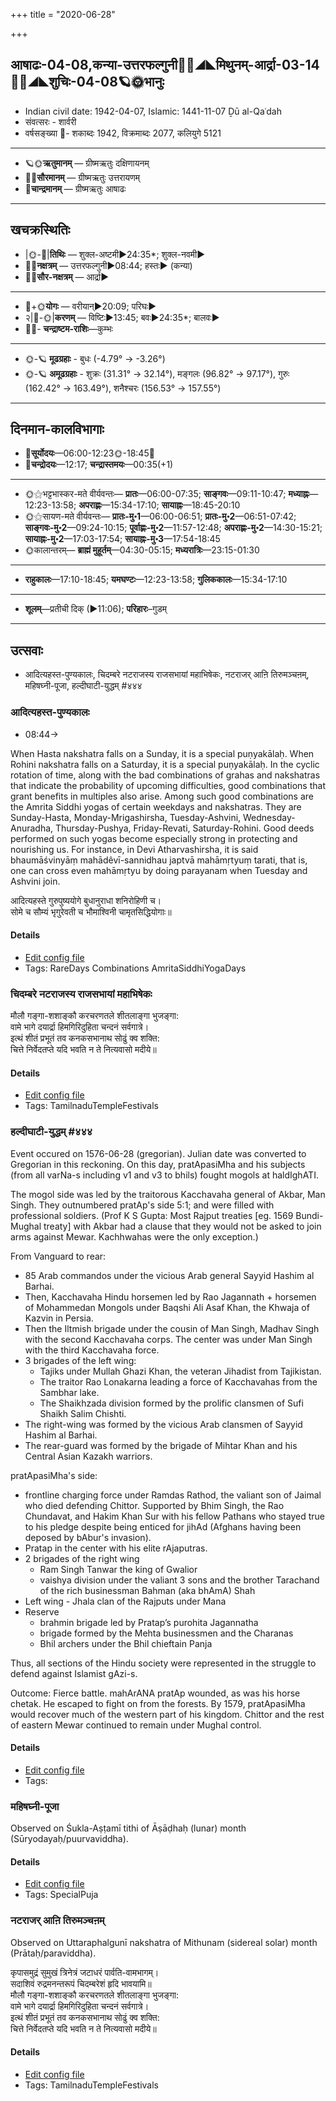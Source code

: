 +++
title = "2020-06-28"

+++
## आषाढः-04-08,कन्या-उत्तरफल्गुनी🌛🌌◢◣मिथुनम्-आर्द्रा-03-14🌌🌞◢◣शुचिः-04-08🪐🌞भानुः
- Indian civil date: 1942-04-07, Islamic: 1441-11-07 Ḏū al-Qaʿdah
- संवत्सरः - शार्वरी
- वर्षसङ्ख्या 🌛- शकाब्दः 1942, विक्रमाब्दः 2077, कलियुगे 5121
___________________
- 🪐🌞**ऋतुमानम्** — ग्रीष्मऋतुः दक्षिणायनम्
- 🌌🌞**सौरमानम्** — ग्रीष्मऋतुः उत्तरायणम्
- 🌛**चान्द्रमानम्** — ग्रीष्मऋतुः आषाढः
___________________


## खचक्रस्थितिः
- |🌞-🌛|**तिथिः** — शुक्ल-अष्टमी►24:35*; शुक्ल-नवमी►  
- 🌌🌛**नक्षत्रम्** — उत्तरफल्गुनी►08:44; हस्तः► (कन्या)  
- 🌌🌞**सौर-नक्षत्रम्** — आर्द्रा►  
___________________
- 🌛+🌞**योगः** — वरीयान्►20:09; परिघः►  
- २|🌛-🌞|**करणम्** — विष्टिः►13:45; बवः►24:35*; बालवः►  
- 🌌🌛- **चन्द्राष्टम-राशिः**—कुम्भः  
___________________
- 🌞-🪐 **मूढग्रहाः** - बुधः (-4.79° → -3.26°)
- 🌞-🪐 **अमूढग्रहाः** - शुक्रः (31.31° → 32.14°), मङ्गलः (96.82° → 97.17°), गुरुः (162.42° → 163.49°), शनैश्चरः (156.53° → 157.55°)
___________________


## दिनमान-कालविभागाः
- 🌅**सूर्योदयः**—06:00-12:23🌞️-18:45🌇  
- 🌛**चन्द्रोदयः**—12:17; **चन्द्रास्तमयः**—00:35(+1)  
___________________
- 🌞⚝भट्टभास्कर-मते वीर्यवन्तः— **प्रातः**—06:00-07:35; **साङ्गवः**—09:11-10:47; **मध्याह्नः**—12:23-13:58; **अपराह्णः**—15:34-17:10; **सायाह्नः**—18:45-20:10  
- 🌞⚝सायण-मते वीर्यवन्तः— **प्रातः-मु॰1**—06:00-06:51; **प्रातः-मु॰2**—06:51-07:42; **साङ्गवः-मु॰2**—09:24-10:15; **पूर्वाह्णः-मु॰2**—11:57-12:48; **अपराह्णः-मु॰2**—14:30-15:21; **सायाह्नः-मु॰2**—17:03-17:54; **सायाह्नः-मु॰3**—17:54-18:45  
- 🌞कालान्तरम्— **ब्राह्मं मुहूर्तम्**—04:30-05:15; **मध्यरात्रिः**—23:15-01:30  
___________________
- **राहुकालः**—17:10-18:45; **यमघण्टः**—12:23-13:58; **गुलिककालः**—15:34-17:10  
___________________
- **शूलम्**—प्रतीची दिक् (►11:06); **परिहारः**–गुडम्  
___________________

## उत्सवाः
- आदित्यहस्त-पुण्यकालः, चिदम्बरे नटराजस्य राजसभायां महाभिषेकः, नटराजर् आऩि तिरुमञ्चऩम्, महिषघ्नी-पूजा, हल्दीघाटी-युद्धम् #४४४
### आदित्यहस्त-पुण्यकालः
- 08:44→

When Hasta nakshatra falls on a Sunday, it is a special puṇyakālaḥ. When Rohini nakshatra falls on a Saturday, it is a special puṇyakālaḥ. In the cyclic rotation of time, along with the bad combinations of grahas and nakshatras that indicate the probability of upcoming difficulties, good combinations that grant benefits in multiples also arise. Among such good combinations are the Amrita Siddhi yogas of certain weekdays and nakshatras. They are Sunday-Hasta, Monday-Mrigashirsha, Tuesday-Ashvini, Wednesday-Anuradha, Thursday-Pushya, Friday-Revati, Saturday-Rohini. Good deeds performed on such yogas become especially strong in protecting and nourishing us.
For instance, in Devi Atharvashirsha, it is said bhaumāśvinyāṃ mahādêvī-sannidhau japtvā mahāmṛtyuṃ tarati, that is, one can cross even mahāmṛtyu by doing parayanam when Tuesday and Ashvini join.

आदित्यहस्ते गुरुपुष्ययोगे बुधानुराधा शनिरोहिणी च।  
सोमे च सौम्यं भृगुरेवती च भौमाश्विनी चामृतसिद्धियोगाः॥



#### Details
- [Edit config file](https://github.com/jyotisham/adyatithi/blob/master/time_focus/amrita-siddhi/description_only/Adityahasta-puNyakAlaH.toml)
- Tags: RareDays Combinations AmritaSiddhiYogaDays


### चिदम्बरे नटराजस्य राजसभायां महाभिषेकः



मौलौ गङ्गा-शशाङ्कौ करचरणतले शीतलाङ्गा भुजङ्गा:  
वामे भागे दयार्द्रा हिमगिरिदुहिता चन्दनं सर्वगात्रे।  
इत्थं शीतं प्रभूतं तव कनकसभानाथ सोढुं क्व शक्ति:  
चित्ते निर्वेदतप्ते यदि भवति न ते नित्यवासो मदीये॥



#### Details
- [Edit config file](https://github.com/jyotisham/adyatithi/blob/master/temples/Tamil/relative_event/naTarAjar_An2i_tirumaJcan2am/offset__00/cidambarE_naTarAjasya_rAjasabhAyAM_mahAbhiSEkaH.toml)
- Tags: TamilnaduTempleFestivals


### हल्दीघाटी-युद्धम् #४४४

Event occured on 1576-06-28 (gregorian). Julian date was converted to Gregorian in this reckoning. On this day, pratApasiMha and his subjects (from all varNa-s including v1 and v3 to bhils) fought mogols at haldIghATI.

The mogol side was led by the traitorous Kacchavaha general of Akbar, Man Singh. They outnumbered pratAp's side 5:1; and were filled with professional soldiers. (Prof K S Gupta: Most Rajput treaties [eg. 1569 Bundi-Mughal treaty] with Akbar had a clause that they would not be asked to join arms against Mewar. Kachhwahas were the only exception.)

From Vanguard to rear:

- 85 Arab commandos under the vicious Arab general Sayyid Hashim al Barhai.
- Then, Kacchavaha Hindu horsemen led by Rao Jagannath + horsemen of Mohammedan Mongols under Baqshi Ali Asaf Khan, the Khwaja of Kazvin in Persia. 
- Then the Iltmish brigade under the cousin of Man Singh, Madhav Singh with the second Kacchavaha corps. The center was under Man Singh with the third Kacchavaha force.
- 3 brigades of the left wing: 
  - Tajiks under Mullah Ghazi Khan, the veteran Jihadist from Tajikistan.
  - The traitor Rao Lonakarna leading a force of Kacchavahas from the Sambhar lake.
  - The Shaikhzada division formed by the prolific clansmen of Sufi Shaikh Salim Chishti.
- The right-wing was formed by the vicious Arab clansmen of Sayyid Hashim al Barhai. 
- The rear-guard was formed by the brigade of Mihtar Khan and his Central Asian Kazakh warriors.

pratApasiMha's side:

- frontline charging force under Ramdas Rathod, the valiant son of Jaimal who died defending Chittor. Supported by Bhim Singh, the Rao Chundavat, and Hakim Khan Sur with his fellow Pathans who stayed true to his pledge despite being enticed for jihAd (Afghans having been deposed by bAbur's invasion).
- Pratap in the center with his elite rAjaputras.
- 2 brigades of the right wing
  - Ram Singh Tanwar the king of Gwalior
  - vaishya division under the valiant 3 sons and the brother Tarachand of the rich businessman Bahman (aka bhAmA) Shah
- Left wing - Jhala clan of the Rajputs under Mana
- Reserve
  - brahmin brigade led by Pratap’s purohita Jagannatha
  - brigade formed by the Mehta businessmen and the Charanas
  - Bhil archers under the Bhil chieftain Panja

Thus, all sections of the Hindu society were represented in the struggle to defend against Islamist gAzi-s.

Outcome: Fierce battle. mahArANA pratAp wounded, as was his horse chetak. He escaped to fight on from the forests. By 1579, pratApasiMha would recover much of the western part of his kingdom. Chittor and the rest of eastern Mewar continued to remain under Mughal control.

#### Details
- [Edit config file](https://github.com/jyotisham/adyatithi/blob/master/mahApuruSha/xatra-later/julian/day/06/18/haldIghATI-yuddham.toml)
- Tags: 


### महिषघ्नी-पूजा

Observed on Śukla-Aṣṭamī tithi of Āṣāḍhaḥ (lunar) month (Sūryodayaḥ/puurvaviddha). 

#### Details
- [Edit config file](https://github.com/jyotisham/adyatithi/blob/master/general/lunar_month/tithi/04/08/mahiSaghnI-pUjA.toml)
- Tags: SpecialPuja


### नटराजर् आऩि तिरुमञ्चऩम्

Observed on Uttaraphalgunī nakshatra of Mithunam (sidereal solar) month (Prātaḥ/paraviddha). 

कृपासमुद्रं सुमुखं त्रिनेत्रं जटाधरं पार्वति-वामभागम्।  
सदाशिवं रुद्रमनन्तरूपं चिदम्बरेशं हृदि भावयामि॥  
मौलौ गङ्गा-शशाङ्कौ करचरणतले शीतलाङ्गा भुजङ्गा:  
वामे भागे दयार्द्रा हिमगिरिदुहिता चन्दनं सर्वगात्रे।  
इत्थं शीतं प्रभूतं तव कनकसभानाथ सोढुं क्व शक्ति:  
चित्ते निर्वेदतप्ते यदि भवति न ते नित्यवासो मदीये॥



#### Details
- [Edit config file](https://github.com/jyotisham/adyatithi/blob/master/temples/Tamil/sidereal_solar_month/nakshatra/03/12/naTarAjar_An2i_tirumaJcan2am.toml)
- Tags: TamilnaduTempleFestivals


